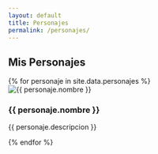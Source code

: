 ```yaml
---
layout: default
title: Personajes
permalink: /personajes/
---
```


<h2>Mis Personajes</h2>

<div class="personajes">
  {% for personaje in site.data.personajes %}
    <div class="personaje-card">
      <img src="{{ personaje.imagen }}" alt="{{ personaje.nombre }}">
      <h3>{{ personaje.nombre }}</h3>
      <p>{{ personaje.descripcion }}</p>
    </div>
  {% endfor %}
</div>